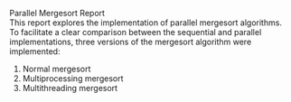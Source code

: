 Parallel Mergesort Report \
This report explores the implementation of parallel mergesort algorithms. \
To facilitate a clear comparison between the sequential and parallel implementations, three versions of the mergesort algorithm were implemented:

1. Normal mergesort
2. Multiprocessing mergesort
3. Multithreading mergesort
